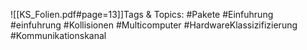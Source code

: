 
![[KS_Folien.pdf#page=13]]Tags & Topics:
   #Pakete
   #Einfuhrung
   #einfuhrung
   #Kollisionen
   #Multicomputer
   #HardwareKlassizifizierung
   #Kommunikationskanal